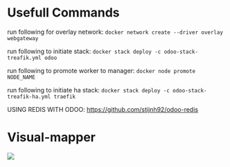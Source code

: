 # Usefull Commands
run following for overlay network: ```docker network create --driver overlay webgateway```

run following to initiate stack: ```docker stack deploy -c odoo-stack-treafik.yml odoo```

run following to promote worker to manager: ```docker node promote NODE_NAME```

run following to initiate ha stack: ```docker stack deploy -c odoo-stack-treafik-ha.yml traefik```

USING REDIS WITH ODOO: https://github.com/stijnh92/odoo-redis

# Visual-mapper
![](https://img.maartenmol.nl/36dd8a29.png)
